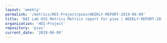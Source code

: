 ```yaml
---
layout: 'weekly'
permalink: '/metrics/HDI-Project/piex/WEEKLY-REPORT-2019-06-09'
title: 'DAI Lab OSS Metrics Metrics report for piex | WEEKLY-REPORT-2019-06-09'
organization: 'HDI-Project'
repository: 'piex'
current_date: '2019-06-09'
---
```

